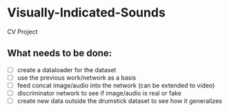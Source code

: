 # Visually-Indicated-Sounds

CV Project

## What needs to be done:

* [ ] create a dataloader for the dataset
* [ ] use the previous work/network as a basis
* [ ] feed concat image/audio into the network (can be extended to video)
* [ ] discriminator network to see if image/audio is real or fake
* [ ] create new data outside the drumstick dataset to see how it generalizes
